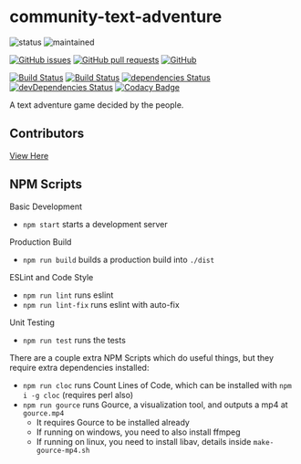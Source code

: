 # community-text-adventure
![status](https://img.shields.io/badge/status-active-brightgreen.svg)
![maintained](https://img.shields.io/badge/maintained-yes-brightgreen.svg)

[![GitHub issues](https://img.shields.io/github/issues/WeAreDevs/community-text-adventure.svg)](https://github.com/WeAreDevs/community-text-adventure)
[![GitHub pull requests](https://img.shields.io/github/issues-pr/WeAreDevs/community-text-adventure.svg)](https://github.com/WeAreDevs/community-text-adventure)
[![GitHub](https://img.shields.io/github/license/WeAreDevs/community-text-adventure.svg)](https://github.com/WeAreDevs/community-text-adventure)

[![Build Status](https://travis-ci.com/WeAreDevs/community-text-adventure.svg?branch=master)](https://travis-ci.com/WeAreDevs/community-text-adventure)
[![Build Status](https://travis-ci.com/WeAreDevs/community-text-adventure.svg?branch=development)](https://travis-ci.com/WeAreDevs/community-text-adventure)
[![dependencies Status](https://david-dm.org/WeAreDevs/community-text-adventure/status.svg)](https://david-dm.org/WeAreDevs/community-text-adventure)
[![devDependencies Status](https://david-dm.org/WeAreDevs/community-text-adventure/dev-status.svg)](https://david-dm.org/WeAreDevs/community-text-adventure?type=dev)
[![Codacy Badge](https://api.codacy.com/project/badge/Grade/d2c0a43362774f34b24f01b0e3a628ec)](https://www.codacy.com/app/WeAreDevs/community-text-adventure?utm_source=github.com&amp;utm_medium=referral&amp;utm_content=hparcells/community-text-adventure&amp;utm_campaign=Badge_Grade)

A text adventure game decided by the people.

## Contributors
[View Here](http://text-adventure.netlify.com/#credits)

## NPM Scripts
Basic Development
  - `npm start` starts a development server

Production Build
  - `npm run build` builds a production build into `./dist`

ESLint and Code Style
  - `npm run lint` runs eslint
  - `npm run lint-fix` runs eslint with auto-fix

Unit Testing
  - `npm run test` runs the tests

There are a couple extra NPM Scripts which do useful things, but they require extra dependencies installed:
  - `npm run cloc` runs Count Lines of Code, which can be installed with `npm i -g cloc` (requires perl also)
  - `npm run gource` runs Gource, a visualization tool, and outputs a mp4 at `gource.mp4`
    - It requires Gource to be installed already
    - If running on windows, you need to also install ffmpeg
    - If running on linux, you need to install libav, details inside `make-gource-mp4.sh`